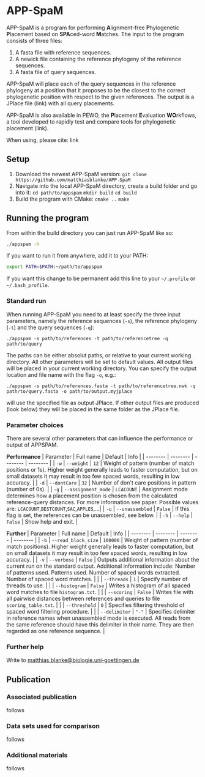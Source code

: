 # APP-SpaM

APP-SpaM is a program for performing **A**lignment-free **P**hylogenetic **P**lacement based on **SPA**ced-word **M**atches. The input to the program consists of three files: 
1. A fasta file with reference sequences.
2. A newick file containing the reference phylogeny of the reference sequences. 
3. A fasta file of query sequences. 

APP-SpaM will place each of the query sequences in the reference phylogeny at a position that it proposes to be the closest to the correct phylogenetic position with respect to the given references. 
The output is a JPlace file (link) with all query placements.

APP-SpaM is also available in PEWO, the **P**lacement **E**valuation **WO**rkflows, a tool developed to rapidly test and compare tools for phylogenetic placement (link).

When using, please cite:
link

## Setup
1. Download the newest APP-SpaM version:
`git clone https://github.com/matthiasblanke/APP-SpaM`
2. Navigate into the local APP-SpaM directory, create a build folder and go into it:
`cd path/to/appspam`
`mkdir build`
`cd build`
3. Build the program with CMake:
`cmake ..`
`make`

## Running the program
From within the build directory you can just run APP-SpaM like so:
```bash
./appspam -h
```
If you want to run it from anywhere, add it to your PATH:
```bash
export PATH=$PATH:~/path/to/appspam
```
If you want this change to be permanent add this line to your `~/.profile` or `~/.bash_profile`.

### Standard run
When running APP-SpaM you need to at least specify the three input parameters, namely the reference sequences (`-s`), the reference phylogeny (`-t`) and the query sequences (`-q`):
```
./appspam -s path/to/references -t path/to/referencetree -q path/to/query
```
The paths can be either absolut paths, or relative to your current working directory. All other parameters will be set to default values. All output files will be placed in your current working directory. You can specify the output location and file name with the flag `-o`, e.g.:
```
./appspam -s path/to/references.fasta -t path/to/referencetree.nwk -q path/to/query.fasta -o path/to/output.myjplace
```
will use the specified file as output JPlace. If other output files are produced (look below) they will be placed in the same folder as the JPlace file.

### Parameter choices
There are several other parameters that can influence the performance or output of APPSPAM.

**Performance**
| Parameter | Full name | Default | Info |
| -------- | -------- | -------- | -------- |
| `-w`     | `--weight`     | `12`     | Weight of pattern (number of match positions or 1s). Higher weight generally leads to faster computation, but on small datasets it may result in too few spaced words, resulting in low accuracy. |
| `-d`     | `--dontCare`     | `32`     | Number of don't care positions in pattern (number of 0s). |
| `-g`     | `--assignment_mode`     | `LCACOUNT`     | Assignment mode determines how a placement position is chosen from the calculated reference-query distances. For more information see paper. Possible values are: `LCACOUNT`,`BESTCOUNT`,`SAC`,`APPLES`,...|
| `-u`     | `--unassembled`     | `False`     | If this flag is set, the references can be unassembled, see below. |
| `-h`     | `--help`     | `False`     | Show help and exit. |

**Further**
| Parameter | Full name | Default | Info |
| -------- | -------- | -------- | -------- |
| `-b`     | `--read_block_size`     | `100000`     | Weight of pattern (number of match positions). Higher weight generally leads to faster computation, but on small datasets it may result in too few spaced words, resulting in low accuracy. |
| `-v`     | `--verbose`     | `False`     | Outputs additional information about the current run on the standard output. Additional information include: Number of patterns used. Patterns used. Number of spaced words extracted. Number of spaced word matches. |
|      | `--threads`       | `1`     | Specify number of threads to use. |
|      | `--histogram`     | `False`     | Writes a histogram of all spaced word matches to file `histogram.txt`. |
|      | `--scoring`       | `False`     | Writes file with all pairwise distances between references and queries to file `scoring_table.txt`. |
|      | `--threshold`     | `0`     | Specifies filtering threshold of spaced word filtering procedure. |
|      | `--delimiter`     | `"-"`     | Specifies delimiter in reference names when unassembled mode is executed. All reads from the same reference should have this delimiter in their name. They are then regarded as one reference sequence. |

### Further help
Write to matthias.blanke@biologie.uni-goettingen.de

## Publication
### Associated publication
follows
### Data sets used for comparison
follows
### Additional materials
follows

